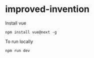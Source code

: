 # improved-invention

Install vue
```
npm install vue@next -g
````

To run locally
```
npm run dev
```

